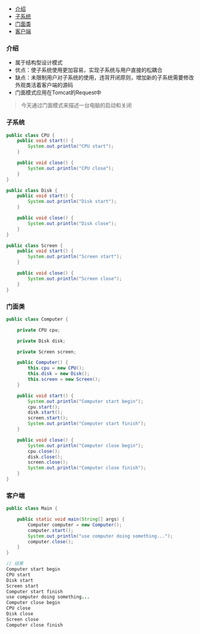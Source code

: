 - [介绍](#%E4%BB%8B%E7%BB%8D)
- [子系统](#%E5%AD%90%E7%B3%BB%E7%BB%9F)
- [门面类](#%E9%97%A8%E9%9D%A2%E7%B1%BB)
- [客户端](#%E5%AE%A2%E6%88%B7%E7%AB%AF)
### 介绍
- 属于结构型设计模式
- 优点：使子系统使用更加容易，实现子系统与用户直接的松耦合
- 缺点：未限制用户对子系统的使用，违背开闭原则，增加新的子系统需要修改外观类活着客户端的源码
- 门面模式应用在Tomcat的Request中

> 今天通过门面模式来描述一台电脑的启动和关闭
### 子系统
```java
public class CPU {
    public void start() {
        System.out.println("CPU start");
    }

    public void close() {
        System.out.println("CPU close");
    }
}
```

```java
public class Disk {
    public void start() {
        System.out.println("Disk start");
    }

    public void close() {
        System.out.println("Disk close");
    }
}
```

```java
public class Screen {
    public void start() {
        System.out.println("Screen start");
    }

    public void close() {
        System.out.println("Screen close");
    }
}
```

### 门面类
```java
public class Computer {

    private CPU cpu;

    private Disk disk;

    private Screen screen;

    public Computer() {
        this.cpu = new CPU();
        this.disk = new Disk();
        this.screen = new Screen();
    }

    public void start() {
        System.out.println("Computer start begin");
        cpu.start();
        disk.start();
        screen.start();
        System.out.println("Computer start finish");
    }

    public void close() {
        System.out.println("Computer close begin");
        cpu.close();
        disk.close();
        screen.close();
        System.out.println("Computer close finish");
    }
}
```

### 客户端
```java
public class Main {

    public static void main(String[] args) {
        Computer computer = new Computer();
        computer.start();
        System.out.println("use computer doing something...");
        computer.close();
    }
}
```

```java
// 结果
Computer start begin
CPU start
Disk start
Screen start
Computer start finish
use computer doing something...
Computer close begin
CPU close
Disk close
Screen close
Computer close finish

```
